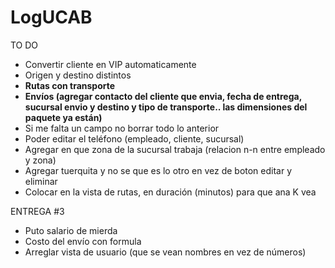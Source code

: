 # LogUCAB
TO DO
- Convertir cliente en VIP automaticamente
- Origen y destino distintos
- <b>Rutas con transporte</b>
- <b>Envíos (agregar contacto del cliente que envia, fecha de entrega, sucursal envio y destino y tipo de transporte.. las dimensiones del paquete ya están)</b>
- Si me falta un campo no borrar todo lo anterior
- Poder editar el teléfono (empleado, cliente, sucursal) 
- Agregar en que zona de la sucursal trabaja (relacion n-n entre empleado y zona)
- Agregar tuerquita y no se que es lo otro en vez de boton editar y eliminar 
- Colocar en la vista de rutas, en duración (minutos) para que ana K vea 


ENTREGA #3

- Puto salario de mierda
- Costo del envío con formula
- Arreglar vista de usuario (que se vean nombres en vez de números)
